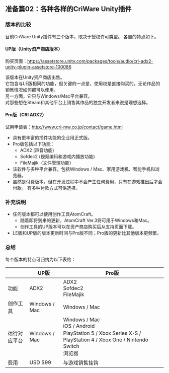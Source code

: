 ## 准备篇02：各种各样的CriWare Unity插件

### 版本的比较
目前CriWare Unity插件有三个版本，取决于授权许可类型。
各自的特点如下。

#### UP版（Unity资产商店版本）
购买页面：<a href="https://assetstore.unity.com/packages/tools/audio/cri-adx2-unity-plugin-assetstore-100086" target="_blank">https://assetstore.unity.com/packages/tools/audio/cri-adx2-unity-plugin-assetstore-100086</a>

该版本在Unity资产商店出售。<br/>
它包含与LE版相同的功能，但关键的一点是，使用权是直接购买的，无论作品的销售情况如何都可以使用。<br/>
另一方面，它只与Windows/Mac平台兼容。<br/>
对那些想在Steam和其他平台上销售其作品的独立开发者来说是理想选择。

#### Pro版（CRI ADX2）
试用申请表：<a href="http://www.cri-mw.co.jp/contact/game.html" target="_blank">http://www.cri-mw.co.jp/contact/game.html</a>

* 具有更丰富的插件功能的企业用正式版。
* Pro版包括以下功能：
  * ADX2 (声音功能)
  * Sofdec2 (视频编码和游戏内播放功能)
  * FileMajik（文件管理功能）
* 该软件与多种平台兼容，包括Windows / Mac、家用游戏机、智能手机和浏览器。
* 虽然是付费版本，但在开发过程中不会产生任何费用，只有在游戏推出后才会付款。
有多种付款方式可供选择。

### 补充说明
* 任何版本都可以使用创作工具AtomCraft。
  * 随着即将到来的更新，AtomCraft Ver.3将可用于Windows和Mac。
  * 创作工具的UP版本可以在资产商店购买后从支持页面下载。
* LE版和UP版的版本更新时间与Pro版不同；Pro版的更新比其他版本更频繁。

### 总结
每个版本的特点可归纳为以下表格：

|          | UP版          | Pro版                                               |
|----------|---------------|-----------------------------------------------------|
| 功能       | ADX2          | ADX2<br>Sofdec2<br>FileMajik                                                 |
| 创作工具     | Windows / Mac | Windows / Mac                                                                |
| 运行对应平台   | Windows / Mac | Windows / Mac<br>iOS / Android<br>PlayStation 5 / Xbox Series X･S / PlayStation 4 / Xbox One / Nintendo Switch<br>浏览器 |
| 费用       | USD $99       | 与游戏销售挂钩                                                                      |
